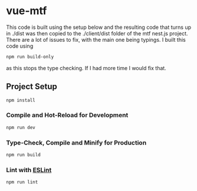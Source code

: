# vue-mtf

This code is built using the setup below and the resulting code that turns up in ./dist was then copied
to the ./client/dist folder of the mtf nest.js project. There are a lot of issues to fix, with the main
one being typings. I built this code using 
```sh
npm run build-only
```
as this stops the type checking. If I had more time I would fix that.

## Project Setup

```sh
npm install
```

### Compile and Hot-Reload for Development

```sh
npm run dev
```

### Type-Check, Compile and Minify for Production

```sh
npm run build
```

### Lint with [ESLint](https://eslint.org/)

```sh
npm run lint
```
